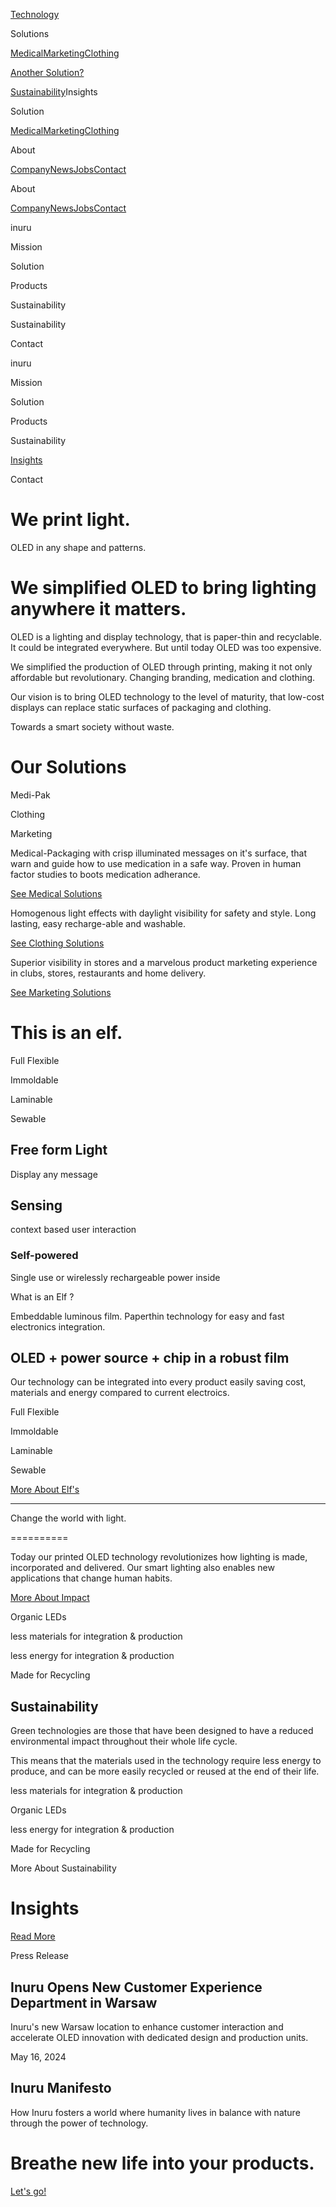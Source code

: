 [](/)[Technology](/technology)

Solutions

[Medical](/solutions/medical)[Marketing](/solutions/marketing)[Clothing](/solutions/clothing)

[Another Solution?](/about/contact)

[Sustainability](/sustainability)Insights

Solution

[Medical](/solutions/medical)[Marketing](/solutions/marketing)[Clothing](/solutions/clothing)

About

[Company](/about/company)[News](/about/news)[Jobs](/about/jobs)[Contact](/about/contact)

About

[Company](/about/company)[News](/about/news)[Jobs](/about/jobs)[Contact](/about/contact)

 inuru

Mission

Solution

Products

Sustainability

Sustainability

Contact

 inuru

Mission

Solution

Products

Sustainability

[Insights](/insights)

Contact

We print light.
==========

OLED in any shape and patterns.

We simplified OLED to bring lighting anywhere it matters.
==========

OLED is a lighting and display technology, that is paper-thin and recyclable. It could be integrated everywhere. But until today OLED was too expensive.

We simplified the production of OLED through printing, making it not only affordable but revolutionary. Changing branding, medication and clothing.

Our vision is to bring OLED technology to the level of maturity, that low-cost displays can replace static surfaces of packaging and clothing.

Towards a smart society without waste.

Our Solutions
==========

Medi-Pak

Clothing

Marketing

Medical-Packaging with crisp illuminated messages on it's surface, that warn and guide how to use medication in a safe way. Proven in human factor studies to boots medication adherance.

[See Medical Solutions](/solutions/medical)

Homogenous light effects with daylight visibility for safety and style. Long lasting, easy recharge-able and washable.

[See Clothing Solutions](/solutions/clothing)

Superior visibility in stores and a marvelous product marketing experience in clubs, stores, restaurants and home delivery.

[See Marketing Solutions](/solutions/marketing)

This is an elf.
==========

Full Flexible

Immoldable

Laminable

Sewable

Free form Light
----------

Display any
message

Sensing
----------

context based
user interaction

### Self-powered ###

Single use or wirelessly rechargeable power inside

What is an Elf ?

Embeddable luminous film. Paperthin technology for easy and fast electronics integration.

OLED + power source + chip in a robust film
----------

Our technology can be integrated into every product easily saving cost, materials and energy compared to current electroics.

Full Flexible

Immoldable

Laminable

Sewable

[More About Elf's](/technology)

----------

Change the world with light.

==========

Today our printed OLED technology revolutionizes how lighting is made, incorporated and delivered. Our smart lighting also enables new applications that change human habits.

[More About Impact](/sustainability)

Organic
LEDs

less materials for
 integration & production

less energy for
integration & production

Made for
Recycling

Sustainability
----------

Green technologies are those that have been designed to have a reduced environmental impact throughout their whole life cycle.

This means that the materials used in the technology require less energy to produce, and can be more easily recycled or reused at the end of their life.

less materials for
 integration & production

Organic
LEDs

less energy for
integration & production

Made for
Recycling

More About Sustainability

Insights
==========

[Read More](/insights)

Press Release

Inuru Opens New Customer Experience Department in Warsaw
----------

Inuru's new Warsaw location to enhance customer interaction and accelerate OLED innovation with dedicated design and production units.

May 16, 2024

Inuru Manifesto
----------

How Inuru fosters a world where humanity lives in balance with nature through the power of technology.

Breathe new life into your products.
==========

[Let's go!](/about/contact)
